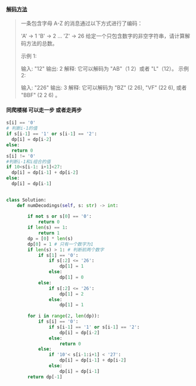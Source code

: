 #### [解码方法](https://leetcode-cn.com/problems/decode-ways/)

> 一条包含字母 A-Z 的消息通过以下方式进行了编码：
>
> 'A' -> 1
> 'B' -> 2
> ...
> 'Z' -> 26
> 给定一个只包含数字的非空字符串，请计算解码方法的总数。
>
> 示例 1:
>
> 输入: "12"
> 输出: 2
> 解释: 它可以解码为 "AB"（1 2）或者 "L"（12）。
> 示例 2:
>
> 输入: "226"
> 输出: 3
> 解释: 它可以解码为 "BZ" (2 26), "VF" (22 6), 或者 "BBF" (2 2 6) 。
>

#### 同爬楼梯 可以走一步 或者走两步

```python
s[i] == '0'
# 判断i-1的值
if s[i-1] == '1' or s[i-1] == '2': 
  dp[i] = dp[i-2]
else:
  return 0
s[i] != '0'
#判断i-1和i组合的值
if 10<s[i-1: i+1]<27: 
  dp[i] = dp[i-1] + dp[i-2]
else:
  dp[i] = dp[i-1]
  
```



```python
class Solution:
    def numDecodings(self, s: str) -> int:
        
        if not s or s[0] == '0':
            return 0
        if len(s) == 1:
            return 1
        dp = [0] * len(s)
        dp[0] = 1 # 只有一个数字为1
        if len(s) > 1: # 判断前两个数字
            if s[1] == '0':
                if s[:2] <= '26':
                    dp[1] = 1
                else:
                    dp[1] = 0
            else:
                if s[:2] <= '26':
                    dp[1] = 2
                else:
                    dp[1] = 1
            
        for i in range(2, len(dp)):
            if s[i] == '0':
                if s[i-1] == '1' or s[i-1] == '2':
                    dp[i] = dp[i-2]
                else:
                    return 0
            else:
                if '10'< s[i-1:i+1] < '27':
                    dp[i] = dp[i-1] + dp[i-2]
                else:
                    dp[i] = dp[i-1]
        return dp[-1]
```

